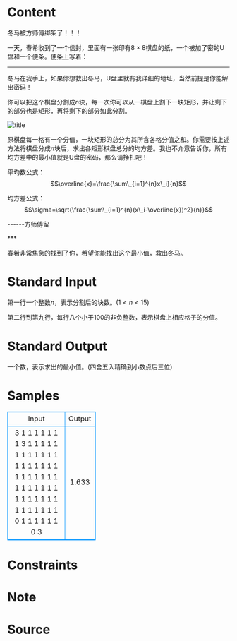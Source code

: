 
# Content

冬马被方师傅绑架了！！！

一天，春希收到了一个信封，里面有一张印有$8 \times 8$棋盘的纸，一个被加了密的U盘和一个便条。便条上写着：

***
冬马在我手上，如果你想救出冬马，U盘里就有我详细的地址，当然前提是你能解出密码！

你可以把这个棋盘分割成$n$块，每一次你可以从一棋盘上割下一块矩形，并让剩下的部分也是矩形，再将剩下的部分如此分割。

![title](/source/lutece/shen-mi-bang-jia-an/img/aHR0cHM6Ly9hY20udWVzdGMuZWR1LmNuL21lZGlhL2ltYWdlL3Byb2JsZW0vODgxLzIwMTQwNTE2MjIxMzU3NjQyNS5qcGc=.jpg)

原棋盘每一格有一个分值，一块矩形的总分为其所含各格分值之和。你需要按上述方法将棋盘分成$n$块后，求出各矩形棋盘总分的均方差。我也不介意告诉你，所有均方差中的最小值就是U盘的密码，那么请挣扎吧！

平均数公式：$$\overline{x}=\frac{\sum\_{i=1}^{n}x\_i}{n}$$

均方差公式：$$\sigma=\sqrt{\frac{\sum\_{i=1}^{n}(x\_i-\overline{x})^2}{n}}$$

<p class="text-right">------方师傅留</p>
***

春希非常焦急的找到了你，希望你能找出这个最小值，救出冬马。

# Standard Input

第一行一个整数$n$，表示分割后的块数。$(1<n<15)$

第二行到第九行，每行八个小于$100$的非负整数，表示棋盘上相应格子的分值。

# Standard Output

一个数，表示求出的最小值。(四舍五入精确到小数点后三位)

# Samples

<style>
        table,table tr th, table tr td { border:1px solid #0094ff; }
        table { width: 200px; min-height: 25px; line-height: 25px; text-align: center; border-collapse: collapse;}   
    </style>
<table>
	<tr>
		<td>Input</td>
		<td>Output</td>
	</tr>
<tr><td>3
1 1 1 1 1 1 1 3
1 1 1 1 1 1 1 1
1 1 1 1 1 1 1 1
1 1 1 1 1 1 1 1
1 1 1 1 1 1 1 1
1 1 1 1 1 1 1 1
1 1 1 1 1 1 1 0
1 1 1 1 1 1 0 3</td><td>1.633</td></tr></table>


# Constraints



# Note



# Source


